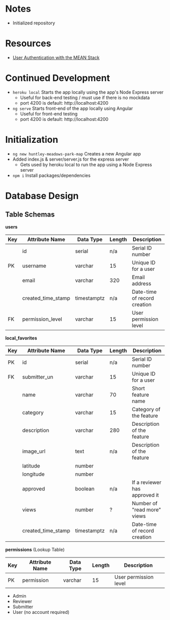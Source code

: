 
# Notes

- Initialized repository

# Resources

- [User Authentication with the MEAN Stack](https://www.sitepoint.com/user-authentication-mean-stack/)

# Continued Development

- `heroku local` Starts the app locally using the app's Node Express server
  - Useful for back-end testing / must use if there is no mockdata
  - port 4200 is default: http://localhost:4200
- `ng serve` Starts front-end of the app locally using Angular
  - Useful for front-end testing
  - port 4200 is default: http://localhost:4200

# Initialization

- `ng new huntley-meadows-park-map` Creates a new Angular app
- Added index.js & server/server.js for the express server
  - Gets used by heroku local to run the app using a Node Express server
- `npm i` Install packages/dependencies

# Database Design

## Table Schemas

**users**

| Key | Attribute Name     | Data Type   | Length | Description                  |
| --- | ------------------ | ----------- | ------ | ---------------------------- |
|     | id                 | serial      | n/a    | Serial ID number             |
| PK  | username           | varchar     | 15     | Unique ID for a user         |
|     | email              | varchar     | 320    | Email address                |
|     | created_time_stamp | timestamptz | n/a    | Date-time of record creation |
| FK  | permission_level   | varchar     | 15     | User permission level        |

**local_favorites**

| Key | Attribute Name     | Data Type   | Length | Description                   |
| --- | ------------------ | ----------- | ------ | ----------------------------- |
| PK  | id                 | serial      | n/a    | Serial ID number              |
| FK  | submitter_un       | varchar     | 15     | Unique ID for a user          |
|     | name               | varchar     | 70     | Short feature name            |
|     | category           | varchar     | 15     | Category of the feature       |
|     | description        | varchar     | 280    | Description of the feature    |
|     | image_url          | text        | n/a    | Description of the feature    |
|     | latitude           | number      |        |                               |
|     | longitude          | number      |        |                               |
|     | approved           | boolean     | n/a    | If a reviewer has approved it |
|     | views              | number      | ?      | Number of "read more" views   |
|     | created_time_stamp | timestamptz | n/a    | Date-time of record creation  |

**permissions** (Lookup Table)

| Key | Attribute Name | Data Type | Length | Description           |
| --- | -------------- | --------- | ------ | --------------------- |
| PK  | permission     | varchar   | 15     | User permission level |

- Admin
- Reviewer
- Submitter
- User (no account required)

<!-- 
**reacts** (Junction Table)

| Key | Attribute Name    | Data Type | Length | Description          |
| --- | ----------------- | --------- | ------ | -------------------- |
| FK  | local_favorite_id | serial    | n/a    | Serial ID number     |
| FK  | expresser_un      | varchar   | 15     | Unique ID for a user |
| FK  | react_name        | varchar   | 15     |                      |

**react_lookup**

| Key | Attribute Name | Data Type | Length | Description            |
| --- | -------------- | --------- | ------ | ---------------------- |
|     | order          | number    | 1      | Order of the reactions |
| PK  | reaction       | varchar   | 70     | Short feature name     |
 -->
